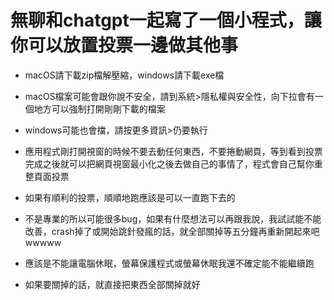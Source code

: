 # 無聊和chatgpt一起寫了一個小程式，讓你可以放置投票一邊做其他事


* macOS請下載zip檔解壓縮，windows請下載exe檔


* macOS檔案可能會跟你說不安全，請到系統>隱私權與安全性，向下拉會有一個地方可以強制打開剛剛下載的檔案


* windows可能也會擋，請按更多資訊>仍要執行


* 應用程式剛打開視窗的時候不要去動任何東西，不要捲動網頁，等到看到投票完成之後就可以把網頁視窗最小化之後去做自己的事情了，程式會自己幫你重整頁面投票


* 如果有順利的投票，順順地跑應該是可以一直跑下去的


* 不是專業的所以可能很多bug，如果有什麼想法可以再跟我說，我試試能不能改善，crash掉了或開始跳針發瘋的話，就全部關掉等五分鐘再重新開起來吧wwwww


* 應該是不能讓電腦休眠，螢幕保護程式或螢幕休眠我還不確定能不能繼續跑


* 如果要關掉的話，就直接把東西全部關掉就好
